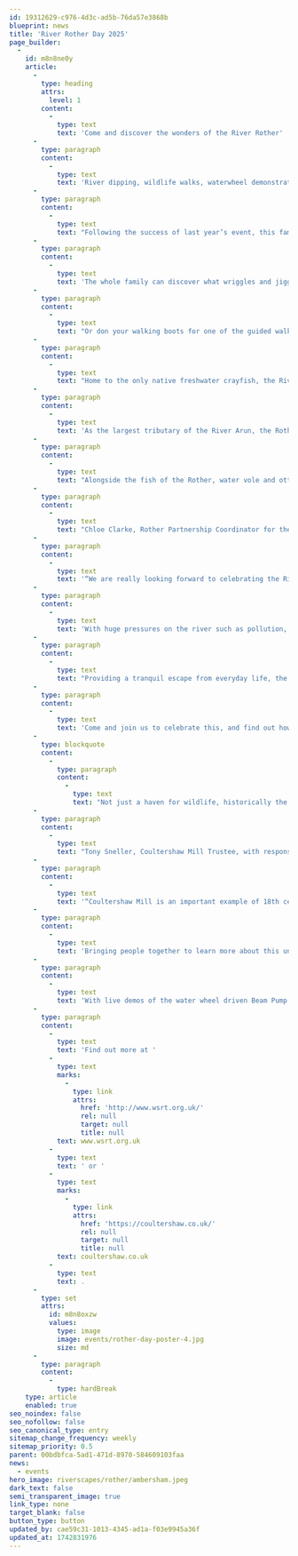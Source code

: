 ```yaml
---
id: 19312629-c976-4d3c-ad5b-76da57e3868b
blueprint: news
title: 'River Rother Day 2025'
page_builder:
  -
    id: m8n8ne0y
    article:
      -
        type: heading
        attrs:
          level: 1
        content:
          -
            type: text
            text: 'Come and discover the wonders of the River Rother'
      -
        type: paragraph
        content:
          -
            type: text
            text: 'River dipping, wildlife walks, waterwheel demonstrations and lots more are waiting to be enjoyed by all at the annual River Rother Day 2025!'
      -
        type: paragraph
        content:
          -
            type: text
            text: "Following the success of last year’s event, this family fun day celebrating all that the River Rother has to offer is returning on Sunday 27th April 2025.\_"
      -
        type: paragraph
        content:
          -
            type: text
            text: 'The whole family can discover what wriggles and jiggles in the river through free hands-on activities throughout the day, including river dipping with our nature experts.'
      -
        type: paragraph
        content:
          -
            type: text
            text: "Or don your walking boots for one of the guided walks along the river bank to find out more about the beautiful wildlife that rely on this riverscape for their food and shelter.\_"
      -
        type: paragraph
        content:
          -
            type: text
            text: "Home to the only native freshwater crayfish, the River Rother rises from several springs near Empshott in Hampshire before running through stunning countryside for 52 kms.\_"
      -
        type: paragraph
        content:
          -
            type: text
            text: 'As the largest tributary of the River Arun, the Rother flows along the foot of the chalky South Downs providing a home to a range of fish such as brown trout, lampreys and eels, and is designated as a Site of Nature Conservation Importance.'
      -
        type: paragraph
        content:
          -
            type: text
            text: "Alongside the fish of the Rother, water vole and otters have both set up home on this peaceful river, while kingfishers nest in the banks.\_"
      -
        type: paragraph
        content:
          -
            type: text
            text: "Chloe Clarke, Rother Partnership Coordinator for the Western Sussex Rivers Trust, explains why this day of watery fun is not to be missed:\_"
      -
        type: paragraph
        content:
          -
            type: text
            text: '“We are really looking forward to celebrating the River Rother with everyone this April. To have a day dedicated to the wildlife and heritage of the Rother shows how important and loved this river is by the local communities, visitors and landowners.'
      -
        type: paragraph
        content:
          -
            type: text
            text: 'With huge pressures on the river such as pollution, invasive species and man-made modifications, we have developed an Action Plan, partnering with the South Downs National Park Authority, Southern Water, South Downs Trust and Chichester District Council, and other stakeholders, to improve the water and soil quality of this precious riverscape to help it flourish once more.'
      -
        type: paragraph
        content:
          -
            type: text
            text: "Providing a tranquil escape from everyday life, the Rother is a vital source of calm for many people, and a habitat for a wealth of wildlife.\_"
      -
        type: paragraph
        content:
          -
            type: text
            text: 'Come and join us to celebrate this, and find out how we can all do our part to help the Rother thrive.”'
      -
        type: blockquote
        content:
          -
            type: paragraph
            content:
              -
                type: text
                text: "Not just a haven for wildlife, historically the Rother has been used for a variety of industries with the earliest mention of watermills on the river in 1086 in the Doomsday book.\_"
      -
        type: paragraph
        content:
          -
            type: text
            text: "Tony Sneller, Coultershaw Mill Trustee, with responsibility for curating the heritage site, explains:\_"
      -
        type: paragraph
        content:
          -
            type: text
            text: '“Coultershaw Mill is an important example of 18th century industrialisation in this rural area, and we are thrilled to be hosting the 2025 River Rother Day again.'
      -
        type: paragraph
        content:
          -
            type: text
            text: 'Bringing people together to learn more about this unique river and how this stunning landscape has been shaped by industry, in particular water-power, for generations, is important to all of us who dedicate our time to preserving this historical site.'
      -
        type: paragraph
        content:
          -
            type: text
            text: 'With live demos of the water wheel driven Beam Pump and turbine generator in action, and at just £4 per adult with children going free, it’s a perfect weekend adventure in the fresh air.”'
      -
        type: paragraph
        content:
          -
            type: text
            text: 'Find out more at '
          -
            type: text
            marks:
              -
                type: link
                attrs:
                  href: 'http://www.wsrt.org.uk/'
                  rel: null
                  target: null
                  title: null
            text: www.wsrt.org.uk
          -
            type: text
            text: ' or '
          -
            type: text
            marks:
              -
                type: link
                attrs:
                  href: 'https://coultershaw.co.uk/'
                  rel: null
                  target: null
                  title: null
            text: coultershaw.co.uk
          -
            type: text
            text: .
      -
        type: set
        attrs:
          id: m8n8oxzw
          values:
            type: image
            image: events/rother-day-poster-4.jpg
            size: md
      -
        type: paragraph
        content:
          -
            type: hardBreak
    type: article
    enabled: true
seo_noindex: false
seo_nofollow: false
seo_canonical_type: entry
sitemap_change_frequency: weekly
sitemap_priority: 0.5
parent: 00bdbfca-5ad1-471d-8970-584609103faa
news:
  - events
hero_image: riverscapes/rother/ambersham.jpeg
dark_text: false
semi_transparent_image: true
link_type: none
target_blank: false
button_type: button
updated_by: cae59c31-1013-4345-ad1a-f03e9945a36f
updated_at: 1742831976
---
```

